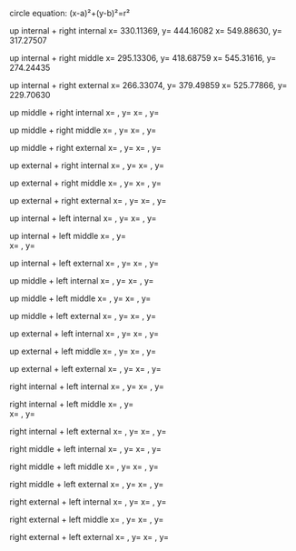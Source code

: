 circle equation:
(x-a)²+(y-b)²=r²

up internal + right internal 
x= 330.11369, y= 444.16082
x= 549.88630, y= 317.27507

up internal + right middle
x= 295.13306, y= 418.68759 
x= 545.31616, y= 274.24435

up internal + right external
x= 266.33074, y= 379.49859
x= 525.77866, y= 229.70630

up middle + right internal
x= , y= 
x= , y= 

up middle + right middle
x= , y= 
x= , y= 

up middle + right external
x= , y= 
x= , y= 

up external + right internal
x= , y= 
x= , y= 

up external + right middle
x= , y= 
x= , y= 

up external + right external
x= , y= 
x= , y= 

up internal + left internal 
x= , y=
x= , y= 

up internal + left middle
x= , y=  
x= , y= 

up internal + left external
x= , y= 
x= , y= 

up middle + left internal
x= , y= 
x= , y= 

up middle + left middle
x= , y= 
x= , y= 

up middle + left external
x= , y= 
x= , y= 

up external + left internal
x= , y= 
x= , y= 

up external + left middle
x= , y= 
x= , y= 

up external + left external
x= , y= 
x= , y= 

right internal + left internal 
x= , y=
x= , y= 

right internal + left middle
x= , y=  
x= , y= 

right internal + left external
x= , y= 
x= , y= 

right middle + left internal
x= , y= 
x= , y= 

right middle + left middle
x= , y= 
x= , y= 

right middle + left external
x= , y= 
x= , y= 

right external + left internal
x= , y= 
x= , y= 

right external + left middle
x= , y= 
x= , y= 

right external + left external
x= , y= 
x= , y= 
